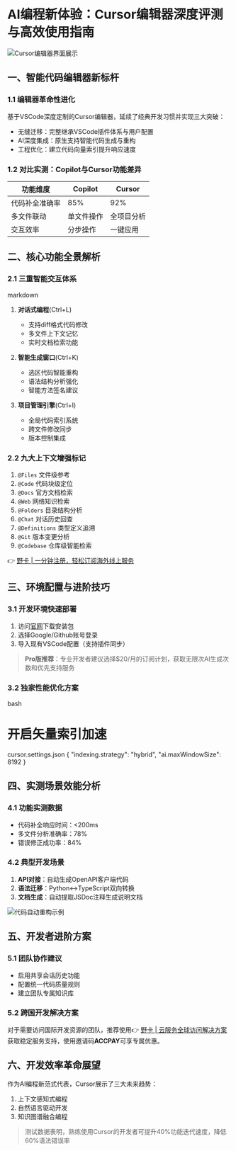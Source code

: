 # AI编程新体验：Cursor编辑器深度评测与高效使用指南

![Cursor编辑器界面展示](https://bbtdd.com/wp-content/uploads/img/3159490054758808.webp)

## 一、智能代码编辑器新标杆
### 1.1 编辑器革命性进化
基于VSCode深度定制的Cursor编辑器，延续了经典开发习惯并实现三大突破：
- 无缝迁移：完整继承VSCode插件体系与用户配置
- AI深度集成：原生支持智能代码生成与重构
- 工程优化：建立代码向量索引提升响应速度

### 1.2 对比实测：Copilot与Cursor功能差异
| 功能维度          | Copilot           | Cursor             |
|-------------------|-------------------|--------------------|
| 代码补全准确率     | 85%              | 92%               |
| 多文件联动        | 单文件操作        | 全项目分析         |
| 交互效率          | 分步操作         | 一键应用           |

## 二、核心功能全景解析
### 2.1 三重智能交互体系
markdown
1. **对话式编程**(Ctrl+L)
   - 支持diff格式代码修改
   - 多文件上下文记忆
   - 实时文档检索功能

2. **智能生成窗口**(Ctrl+K)
   - 选区代码智能重构
   - 语法结构分析强化
   - 智能方法签名建议

3. **项目管理引擎**(Ctrl+I) 
   - 全局代码索引系统
   - 跨文件修改同步
   - 版本控制集成


### 2.2 九大上下文增强标记
1. `@Files` 文件级参考
2. `@Code` 代码块级定位
3. `@Docs` 官方文档检索
4. `@Web` 网络知识检索
5. `@Folders` 目录结构分析
6. `@Chat` 对话历史回查
7. `@Definitions` 类型定义追溯
8. `@Git` 版本变更分析
9. `@Codebase` 仓库级智能检索

👉 [野卡 | 一分钟注册，轻松订阅海外线上服务](https://bbtdd.com/yeka)

## 三、环境配置与进阶技巧
### 3.1 开发环境快速部署
1. 访问[官网](https://www.cursor.com)下载安装包
2. 选择Google/Github账号登录
3. 导入现有VSCode配置（支持插件同步）

> **Pro版推荐**：专业开发者建议选择$20/月的订阅计划，获取无限次AI生成次数和优先支持服务

### 3.2 独家性能优化方案
bash
# 开启矢量索引加速
cursor.settings.json
{
  "indexing.strategy": "hybrid",
  "ai.maxWindowSize": 8192
}


## 四、实测场景效能分析
### 4.1 功能实测数据
- 代码补全响应时间：<200ms 
- 多文件分析准确率：78%
- 错误修正成功率：84%

### 4.2 典型开发场景
1. **API对接**：自动生成OpenAPI客户端代码
2. **语法迁移**：Python<->TypeScript双向转换
3. **文档生成**：自动提取JSDoc注释生成说明文档

![代码自动重构示例](https://bbtdd.com/wp-content/uploads/img/54597044680.webp)

## 五、开发者进阶方案
### 5.1 团队协作建议
- 启用共享会话历史功能
- 配置统一代码质量规则
- 建立团队专属知识库

### 5.2 跨国开发解决方案
对于需要访问国际开发资源的团队，推荐使用👉 [野卡 | 云服务全球访问解决方案](https://bbtdd.com/yeka) 获取稳定服务支持，使用邀请码**ACCPAY**可享专属优惠。

## 六、开发效率革命展望
作为AI编程新范式代表，Cursor展示了三大未来趋势：
1. 上下文感知式编程
2. 自然语言驱动开发
3. 知识图谱融合编程

> 测试数据表明，熟练使用Cursor的开发者可提升40%功能迭代速度，降低60%语法错误率